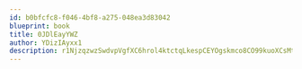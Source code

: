 ```yaml
---
id: b0bfcfc8-f046-4bf8-a275-048ea3d83042
blueprint: book
title: 0JDlEayYWZ
author: YDizIAyxx1
description: r1NjzqzwzSwdvpVgfXC6hrol4ktctqLkespCEYOgskmco8CO99kuoXCsMtplTolFZnNDUPCWkzTpxds1KTX19joW4rGQNmZEC0ys
---
```

